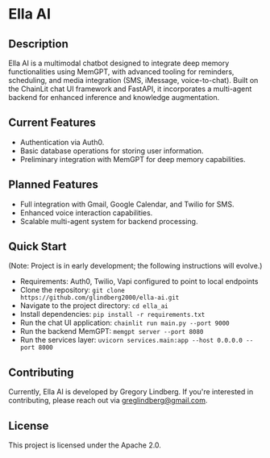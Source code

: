 # Ella AI

## Description
Ella AI is a multimodal chatbot designed to integrate deep memory functionalities using MemGPT, with advanced tooling for reminders, scheduling, and media integration (SMS, iMessage, voice-to-chat). Built on the ChainLit chat UI framework and FastAPI, it incorporates a multi-agent backend for enhanced inference and knowledge augmentation.

## Current Features
- Authentication via Auth0.
- Basic database operations for storing user information.
- Preliminary integration with MemGPT for deep memory capabilities.

## Planned Features
- Full integration with Gmail, Google Calendar, and Twilio for SMS.
- Enhanced voice interaction capabilities.
- Scalable multi-agent system for backend processing.

## Quick Start
(Note: Project is in early development; the following instructions will evolve.)
- Requirements: Auth0, Twilio, Vapi configured to point to local endpoints
- Clone the repository: `git clone https://github.com/glindberg2000/ella-ai.git`
- Navigate to the project directory: `cd ella_ai`
- Install dependencies: `pip install -r requirements.txt`
- Run the chat UI application: `chainlit run main.py --port 9000`
- Run the backend MemGPT: `memgpt server --port 8080`
- Run the services layer: `uvicorn services.main:app --host 0.0.0.0 --port 8000`

## Contributing
Currently, Ella AI is developed by Gregory Lindberg. If you're interested in contributing, please reach out via greglindberg@gmail.com.

## License
This project is licensed under the Apache 2.0.
